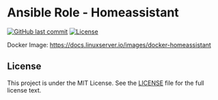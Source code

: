 # Ansible Role - Homeassistant

[![GitHub last commit](https://img.shields.io/github/last-commit/ursinn/ansible-role-homeassistant?logo=github&style=for-the-badge)](https://github.com/ursinn/ansible-role-homeassistant/commits)
[![License](https://img.shields.io/github/license/ursinn/ansible-role-homeassistant?style=for-the-badge)](https://github.com/ursinn/ansible-role-homeassistant/blob/main/LICENSE)

Docker Image: https://docs.linuxserver.io/images/docker-homeassistant

## License

This project is under the MIT License. See the [LICENSE](https://github.com/ursinn/ansible-role-homeassistant/blob/main/LICENSE) file for the full license text.
